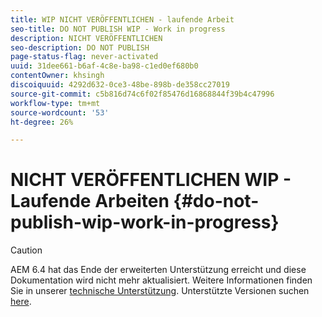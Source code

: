 ```yaml
---
title: WIP NICHT VERÖFFENTLICHEN - laufende Arbeit
seo-title: DO NOT PUBLISH WIP - Work in progress
description: NICHT VERÖFFENTLICHEN
seo-description: DO NOT PUBLISH
page-status-flag: never-activated
uuid: 31dee661-b6af-4c8e-ba98-c1ed0ef680b0
contentOwner: khsingh
discoiquuid: 4292d632-0ce3-48be-898b-de358cc27019
source-git-commit: c5b816d74c6f02f85476d16868844f39b4c47996
workflow-type: tm+mt
source-wordcount: '53'
ht-degree: 26%

---
```



# NICHT VERÖFFENTLICHEN WIP - Laufende Arbeiten {#do-not-publish-wip-work-in-progress}

>[!CAUTION]
>
>AEM 6.4 hat das Ende der erweiterten Unterstützung erreicht und diese Dokumentation wird nicht mehr aktualisiert. Weitere Informationen finden Sie in unserer [technische Unterstützung](https://helpx.adobe.com/de/support/programs/eol-matrix.html). Unterstützte Versionen suchen [here](https://experienceleague.adobe.com/docs/?lang=de).

